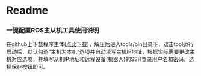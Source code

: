 # Readme
### 一键配置ROS主从机工具使用说明
在github上下载程序主体([点此下载](https://github.com/ROSClub/ROSControlPanel/archive/master.zip))，解压后进入tools/bin目录下，双击tool运行
启动后，默认勾选“主机为本机”选项并自动填写主机IP地址，根据实际需要更改主机对应选项，并填写从机IP地址和远程设备(机器人)的SSH登录用户名和密码，选择保存按钮即可。